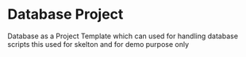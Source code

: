# Database Project
Database as a Project Template which can used for handling database scripts
this used for skelton and for demo purpose only
